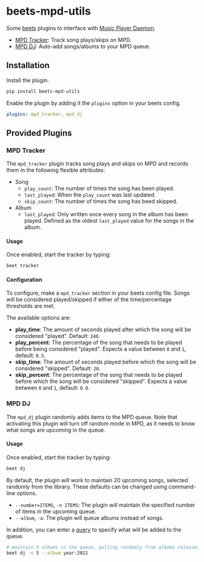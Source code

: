 # beets-mpd-utils

Some [beets](https://beets.io/) plugins to interface with [Music Player Daemon](https://www.musicpd.org/).

- [MPD Tracker](#mpd-tracker): Track song plays/skips on MPD.
- [MPD DJ](#mpd-dj): Auto-add songs/albums to your MPD queue.

## Installation

Install the plugin.

```bash
pip install beets-mpd-utils
```

Enable the plugin by adding it the `plugins` option in your beets config.

```yaml
plugins: mpd_tracker, mpd_dj
```

## Provided Plugins

### MPD Tracker

The `mpd_tracker` plugin tracks song plays and skips on MPD and records them in the following flexible attributes:

- Song
  - `play_count`: The number of times the song has been played.
  - `last_played`: When the `play_count` was last updated.
  - `skip_count`: The number of times the song has beed skipped.
- Album
  - `last_played`: Only written once every song in the album has been played. Defined as the oldest `last_played` value for the songs in the album.

#### Usage

Once enabled, start the tracker by typing:

```bash
beet tracker
```

#### Configuration

To configure, make a `mpd_tracker` section in your beets config file. Songs will be considered played/skipped if either of the time/percentage thresholds are met.

The available options are:

- **play_time**: The amount of seconds played after which the song will be considered "played". Default: `240`.
- **play_percent**: The percentage of the song that needs to be played before being considered "played". Expects a value between `0` and `1`, default: `0.5`.
- **skip_time**: The amount of seconds played before which the song will be considered "skipped". Default: `20`.
- **skip_percent**: The percentage of the song that needs to be played before which the song will be considered "skipped". Expects a value between `0` and `1`, default: `0.0`.

### MPD DJ

The `mpd_dj` plugin randomly adds items to the MPD queue. Note that activating this plugin will turn off random mode in MPD, as it needs to know what songs are upcoming in the queue.

#### Usage

Once enabled, start the tracker by typing:

```bash
beet dj
```

By default, the plugin will work to maintain 20 upcoming songs, selected randomly from the library. These defaults can be changed using command-line options.

- `--number=ITEMS`, `-n ITEMS`: The plugin will maintain the specified number of items in the upcoming queue.
- `--album`, `-a`: The plugin will queue albums instead of songs.

In addition, you can enter a [query](https://beets.readthedocs.io/en/stable/reference/query.html) to specify what will be added to the queue.

```bash
# maintain 5 albums in the queue, pulling randomly from albums released in 2022
beet dj -n 5 --album year:2022
```
